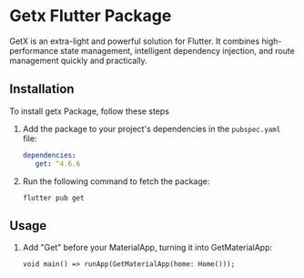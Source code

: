 # Getx Flutter Package

GetX is an extra-light and powerful solution for Flutter. It combines high-performance state management, intelligent dependency injection, and route management quickly and practically.

## Installation

To install getx Package, follow these steps

1. Add the package to your project's dependencies in the `pubspec.yaml` file:
   
   ```yaml
   dependencies:
      get: ^4.6.6
    ``` 
3. Run the following command to fetch the package:
    ``` 
    flutter pub get
    ``` 
## Usage

1. Add "Get" before your MaterialApp, turning it into GetMaterialApp:
    ``` 
   void main() => runApp(GetMaterialApp(home: Home()));
    ```
